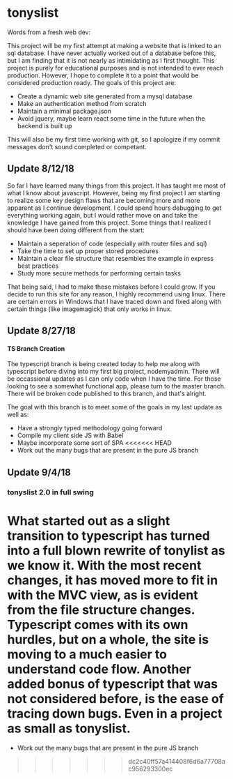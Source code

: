 # tonyslist

Words from a fresh web dev: 

This project will be my first attempt at making a website that is linked to an sql database. I have never actually worked out of a database before this, but I am finding that it is not nearly as intimidating as I first thought. This project is purely for educational purposes and is not intended to ever reach production. However, I hope to complete it to a point that would be considered production ready. The goals of this project are:

- Create a dynamic web site generated from a mysql database
- Make an authentication method from scratch
- Maintain a minimal package.json
- Avoid jquery, maybe learn react some time in the future when the backend is built up

This will also be my first time working with git, so I apologize if my commit messages don't sound completed or competant. 


## Update 8/12/18

So far I have learned many things from this project. It has taught me most of what I know about javascript. However, being my first project I am starting to realize some key design flaws that are becoming more and more apparent as I continue development. I could spend hours debugging to get everything working again, but I would rather move on and take the knowledge I have gained from this project. Some things that I realized I should have been doing different from the start: 

- Maintain a seperation of code (especially with router files and sql)
- Take the time to set up proper stored procedures
- Maintain a clear file structure that resembles the example in express best practices
- Study more secure methods for performing certain tasks

That being said, I had to make these mistakes before I could grow. If you decide to run this site for any reason, I highly recommend using linux. There are certain errors in Windows that I have traced down and fixed along with certain things (like imagemagick) that only works in linux.

## Update 8/27/18

#### TS Branch Creation

The typescript branch is being created today to help me along with typescript before diving into my first big project, nodemyadmin. There will be occassional updates as I can only code when I have the time. For those looking to see a somewhat functional app, please turn to the master branch. There will be broken code published to this branch, and that's alright. 

The goal with this branch is to meet some of the goals in my last update as well as:

 - Have a strongly typed methodology going forward
 - Compile my client side JS with Babel
 - Maybe incorporate some sort of SPA
<<<<<<< HEAD
 - Work out the many bugs that are present in the pure JS branch


 ## Update 9/4/18

 ### tonyslist 2.0 in full swing

 What started out as a slight transition to typescript has turned into a full blown rewrite of tonylist as we know it. With the most recent changes, it has moved more to fit in with the MVC view, as is evident from the file structure changes. Typescript comes with its own hurdles, but on a whole, the site is moving to a much easier to understand code flow. Another added bonus of typescript that was not considered before, is the ease of tracing down bugs. Even in a project as small as tonyslist.
=======
 - Work out the many bugs that are present in the pure JS branch
>>>>>>> dc2c40ff57a414408f6d6a77708ac956293300ec
